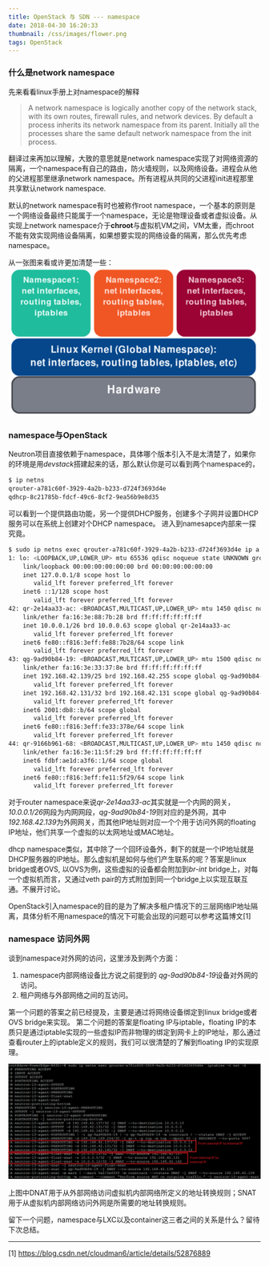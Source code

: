 ```yaml
---
title: OpenStack 与 SDN --- namespace 
date: 2018-04-30 16:20:33
thumbnail: /css/images/flower.png
tags: OpenStack
---
```


### 什么是network namespace ### 
先来看看linux手册上对namespace的解释
> A network namespace is logically another copy of the network stack, with its own routes, firewall rules, and network devices.
> By default a process inherits its network namespace from its parent. Initially all the processes share the same default network namespace from the init process.

翻译过来再加以理解，大致的意思就是network namespace实现了对网络资源的隔离，一个namespace有自己的路由，防火墙规则，以及网络设备。进程会从他的父进程那里继承network namespace。所有进程从共同的父进程init进程那里共享默认network namespace.

默认的network namespace有时也被称作root namespace，一个基本的原则是一个网络设备最终只能属于一个namespace，无论是物理设备或者虚拟设备。从实现上network namespace介于**chroot**与虚拟机VM之间，VM太重，而chroot不能有效实现网络设备隔离，如果想要实现的网络设备的隔离，那么优先考虑namespace。


从一张图来看或许更加清楚一些：
![](https://github.com/chendave/chendave.github.io/raw/master/css/images/namespace.png "")


### namespace与OpenStack ###
Neutron项目直接依赖于namespace，具体哪个版本引入不是太清楚了，如果你的环境是用*devstack*搭建起来的话，那么默认你是可以看到两个namespace的，

```bash
$ ip netns
qrouter-a781c60f-3929-4a2b-b233-d724f3693d4e
qdhcp-8c21785b-fdcf-49c6-8cf2-9ea56b9e8d35
```
可以看到一个提供路由功能，另一个提供DHCP服务，创建多个子网并设置DHCP服务可以在系统上创建对个DHCP namespace。
进入到namesapce内部来一探究竟。

```bash
$ sudo ip netns exec qrouter-a781c60f-3929-4a2b-b233-d724f3693d4e ip a
1: lo: <LOOPBACK,UP,LOWER_UP> mtu 65536 qdisc noqueue state UNKNOWN group default qlen 1000
    link/loopback 00:00:00:00:00:00 brd 00:00:00:00:00:00
    inet 127.0.0.1/8 scope host lo
       valid_lft forever preferred_lft forever
    inet6 ::1/128 scope host
       valid_lft forever preferred_lft forever
42: qr-2e14aa33-ac: <BROADCAST,MULTICAST,UP,LOWER_UP> mtu 1450 qdisc noqueue state UNKNOWN group default qlen 1000
    link/ether fa:16:3e:88:7b:28 brd ff:ff:ff:ff:ff:ff
    inet 10.0.0.1/26 brd 10.0.0.63 scope global qr-2e14aa33-ac
       valid_lft forever preferred_lft forever
    inet6 fe80::f816:3eff:fe88:7b28/64 scope link
       valid_lft forever preferred_lft forever
43: qg-9ad90b84-19: <BROADCAST,MULTICAST,UP,LOWER_UP> mtu 1500 qdisc noqueue state UNKNOWN group default qlen 1000
    link/ether fa:16:3e:33:37:8e brd ff:ff:ff:ff:ff:ff
    inet 192.168.42.139/25 brd 192.168.42.255 scope global qg-9ad90b84-19
       valid_lft forever preferred_lft forever
    inet 192.168.42.131/32 brd 192.168.42.131 scope global qg-9ad90b84-19
       valid_lft forever preferred_lft forever
    inet6 2001:db8::b/64 scope global
       valid_lft forever preferred_lft forever
    inet6 fe80::f816:3eff:fe33:378e/64 scope link
       valid_lft forever preferred_lft forever
44: qr-9166b961-68: <BROADCAST,MULTICAST,UP,LOWER_UP> mtu 1450 qdisc noqueue state UNKNOWN group default qlen 1000
    link/ether fa:16:3e:11:5f:29 brd ff:ff:ff:ff:ff:ff
    inet6 fdbf:ae1d:a3f6::1/64 scope global
       valid_lft forever preferred_lft forever
    inet6 fe80::f816:3eff:fe11:5f29/64 scope link
       valid_lft forever preferred_lft forever
```
对于router namespace来说*qr-2e14aa33-ac*其实就是一个内网的网关，*10.0.0.1/26*网段为内网网段，*qg-9ad90b84-19*则对应的是外网，其中*192.168.42.139*为外网网关，而其他IP地址则对应一个个用于访问外网的floating IP地址，他们共享一个虚拟的以太网地址或MAC地址。

dhcp namespace类似，其中除了一个回环设备外，剩下的就是一个IP地址就是DHCP服务器的IP地址。那么虚拟机是如何与他们产生联系的呢？答案是linux bridge或者OVS, 以OVS为例，这些虚拟的设备都会附加到*br-int* bridge上，对每一个虚拟机而言，又通过veth pair的方式附加到同一个bridge上以实现互联互通。不展开讨论。

OpenStack引入namespace的目的是为了解决多租户情况下的三层网络IP地址隔离，具体分析不用namespace的情况下可能会出现的问题可以参考这篇博文[1]




### namespace 访问外网 ###

谈到namespace对外网的访问，这里涉及到两个方面：
1. namespace内部网络设备比方说之前提到的 *qg-9ad90b84-19*设备对外网的访问。
2. 租户网络与外部网络之间的互访问。

第一个问题的答案之前已经提及，主要是通过将网络设备绑定到linux bridge或者OVS bridge来实现。
第二个问题的答案是floating IP与iptable，floating IP的本质只是通过iptable实现的一些虚拟IP而非物理的绑定到网卡上的IP地址，那么通过查看router上的iptable定义的规则，我们可以很清楚的了解到floating IP的实现原理。

![](https://github.com/chendave/chendave.github.io/raw/master/css/images/namespace-iptables.png "")

上图中DNAT用于从外部网络访问虚拟机内部网络所定义的地址转换规则；SNAT用于从虚拟机内部网络访问外网是所需要的地址转换规则。


留下一个问题，namespace与LXC以及container这三者之间的关系是什么？留待下次总结。



---------
[1] https://blog.csdn.net/cloudman6/article/details/52876889
